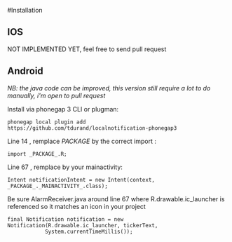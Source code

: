 #Installation

## IOS

NOT IMPLEMENTED YET, feel free to send pull request

## Android

*NB: the java code can be improved, this version still require a lot to do manually, i'm open to pull request*

Install via phonegap 3 CLI or plugman: 

    phonegap local plugin add https://github.com/tdurand/localnotification-phonegap3
    
Line 14 , remplace _PACKAGE_ by the correct import :
    
    import _PACKAGE_.R;
    
Line 67 , remplace by your mainactivity:

    Intent notificationIntent = new Intent(context, _PACKAGE_._MAINACTIVITY_.class);
    
Be sure AlarmReceiver.java around line 67 where R.drawable.ic_launcher is referenced so it matches an icon in your project

    final Notification notification = new Notification(R.drawable.ic_launcher, tickerText,
                System.currentTimeMillis());
